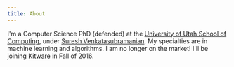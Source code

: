 ```yaml
---
title: About
---
```


I\'m a Computer Science PhD (defended) at the
[University of Utah School of Computing](http://www.cs.utah.edu/), under
[Suresh Venkatasubramanian](http://www.cs.utah.edu/~suresh/). 
My specialties are in machine learning and algorithms. I am no longer on the
market! I'll be joining [Kitware](http://www.kitware.com/) in Fall of 2016.
